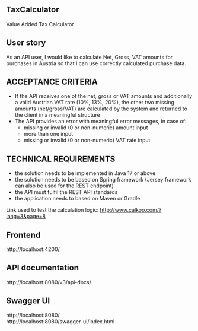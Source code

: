 ## TaxCalculator
Value Added Tax Calculator


## User story 
As an API user, I would like to calculate Net, Gross, VAT amounts for purchases in Austria so  that I can use correctly calculated purchase data. 

## ACCEPTANCE CRITERIA 
* If the API receives one of the net, gross or VAT amounts and additionally a valid  Austrian VAT rate (10%, 13%, 20%), the other two missing amounts  (net/gross/VAT) are calculated by the system and returned to the client in a  meaningful structure 
* The API provides an error with meaningful error messages, in case of:
  - missing or invalid (0 or non-numeric) amount input 
  - more than one input 
  - missing or invalid (0 or non-numeric) VAT rate input 


## TECHNICAL REQUIREMENTS 
* the solution needs to be implemented in Java 17 or above 
* the solution needs to be based on Spring framework (Jersey framework can also be  used for the REST endpoint) 
* the API must fulfil the REST API standards 
* the application needs to based on Maven or Gradle 


Link used to test the calculation logic: 
http://www.calkoo.com/?lang=3&page=8


## Frontend
http://localhost:4200/

## API documentation
http://localhost:8080/v3/api-docs/

## Swagger UI
http://localhost:8080/ <br>
http://localhost:8080/swagger-ui/index.html
